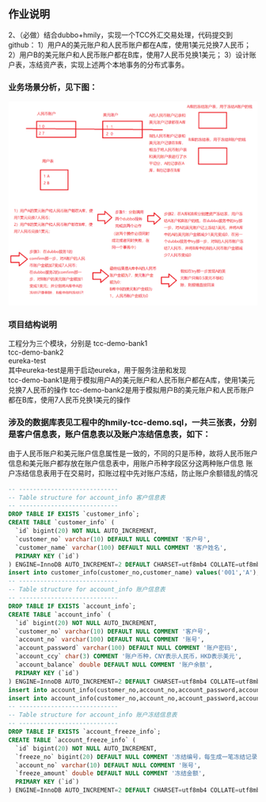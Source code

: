 ## 作业说明
2、（必做）结合dubbo+hmily，实现一个TCC外汇交易处理，代码提交到github：
1）用户A的美元账户和人民币账户都在A库，使用1美元兑换7人民币；
2）用户B的美元账户和人民币账户都在B库，使用7人民币兑换1美元；
3）设计账户表，冻结资产表，实现上述两个本地事务的分布式事务。

### 业务场景分析，见下图：
![image](https://github.com/wenhui5628/JAVA-000/blob/main/Week_09/%E5%A4%96%E6%B1%87%E4%B9%B0%E5%8D%96%E4%BA%A4%E6%98%93%E6%A8%A1%E5%9E%8B%E5%88%86%E6%9E%90.png)

### 项目结构说明
工程分为三个模块，分别是
tcc-demo-bank1  
tcc-demo-bank2  
eureka-test  
其中eureka-test是用于启动eureka，用于服务注册和发现  
tcc-demo-bank1是用于模拟用户A的美元账户和人民币账户都在A库，使用1美元兑换7人民币的操作
tcc-demo-bank2是用于模拟用户B的美元账户和人民币账户都在B库，使用7人民币兑换1美元的操作

### 涉及的数据库表见工程中的hmily-tcc-demo.sql，一共三张表，分别是客户信息表，账户信息表以及账户冻结信息表，如下：
由于人民币账户和美元账户信息属性是一致的，不同的只是币种，故将人民币账户信息和美元账户都存放在账户信息表中，用账户币种字段区分这两种账户信息
账户冻结信息表用于在交易时，扣账过程中先对账户冻结，防止账户余额错乱的情况
````sql
-- ----------------------------
-- Table structure for account_info 客户信息表
-- ----------------------------
DROP TABLE IF EXISTS `customer_info`;
CREATE TABLE `customer_info` (
  `id` bigint(20) NOT NULL AUTO_INCREMENT,
  `customer_no` varchar(10) DEFAULT NULL COMMENT '客户号',
  `customer_name` varchar(100) DEFAULT NULL COMMENT '客户姓名',
  PRIMARY KEY (`id`)
) ENGINE=InnoDB AUTO_INCREMENT=2 DEFAULT CHARSET=utf8mb4 COLLATE=utf8mb4_bin;
insert into customer_info(customer_no,customer_name) values('001','A');
-- ----------------------------
-- Table structure for account_info 账户信息表
-- ----------------------------
DROP TABLE IF EXISTS `account_info`;
CREATE TABLE `account_info` (
  `id` bigint(20) NOT NULL AUTO_INCREMENT,
  `customer_no` varchar(10) DEFAULT NULL COMMENT '客户号',
  `account_no` varchar(100) DEFAULT NULL COMMENT '账号',
  `account_password` varchar(100) DEFAULT NULL COMMENT '账户密码',
  `account_ccy` char(3) COMMENT '账户币种，CNY表示人民币，HKD表示美元',
  `account_balance` double DEFAULT NULL COMMENT '账户余额',
  PRIMARY KEY (`id`)
) ENGINE=InnoDB AUTO_INCREMENT=2 DEFAULT CHARSET=utf8mb4 COLLATE=utf8mb4_bin;
insert into account_info(customer_no,account_no,account_password,account_ccy,account_balance) values('001','1001','111111','CNY',0);
insert into account_info(customer_no,account_no,account_password,account_ccy,account_balance) values('001','1002','111111','USD',1);
-- ----------------------------
-- Table structure for account_info 账户冻结信息表
-- ----------------------------
DROP TABLE IF EXISTS `account_freeze_info`;
CREATE TABLE `account_freeze_info` (
  `id` bigint(20) NOT NULL AUTO_INCREMENT,
  `freeze_no` bigint(20) DEFAULT NULL COMMENT '冻结编号，每生成一笔冻结记录时生成此编号',
  `account_no` varchar(10) DEFAULT NULL COMMENT '账号',
  `freeze_amount` double DEFAULT NULL COMMENT '冻结金额',
  PRIMARY KEY (`id`)
) ENGINE=InnoDB AUTO_INCREMENT=2 DEFAULT CHARSET=utf8mb4 COLLATE=utf8mb4_bin;


````

